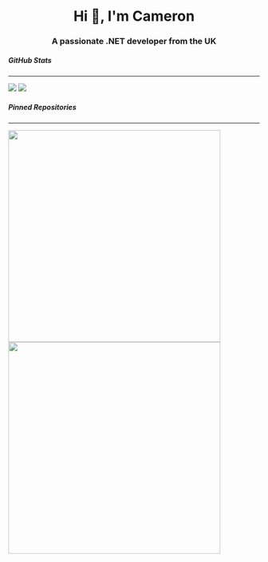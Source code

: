 <h1 align="center">Hi 👋, I'm Cameron</h1>
<h3 align="center">A passionate .NET developer from the UK</h3>

##### GitHub Stats
---

![](https://github-readme-stats.vercel.app/api?username=Cameron-Stuart&hide_border=true&bg_color=0000&text_color=FFAACC&title_color=FFAACC) 
![](https://github-readme-stats.vercel.app/api/top-langs/?username=Cameron-Stuart&layout=compact&hide_border=true&bg_color=0000&text_color=FFAACC&title_color=FFAACC)

##### Pinned Repositories
---
<a href="https://github.com/Cameron-Stuart/WSL-DistroLauncher-Manjaro-Architect">
  <img width="425" src="https://github-readme-stats.vercel.app/api/pin/?username=Cameron-Stuart&repo=WSL-DistroLauncher-Manjaro-Architect&hide_border=true&bg_color=0000&text_color=FFAACC&title_color=FFAACC" />
</a>
<a href="https://github.com/Cameron-Stuart/GPlayEdge">
  <img width="425" src="https://github-readme-stats.vercel.app/api/pin/?username=Cameron-Stuart&repo=GPlayEdge&hide_border=true&bg_color=0000&text_color=FFAACC&title_color=FFAACC" />
</a>
